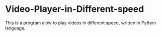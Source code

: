 # Video-Player-in-Different-speed
This is a program alow to play videos in different speed, written in Python language.
